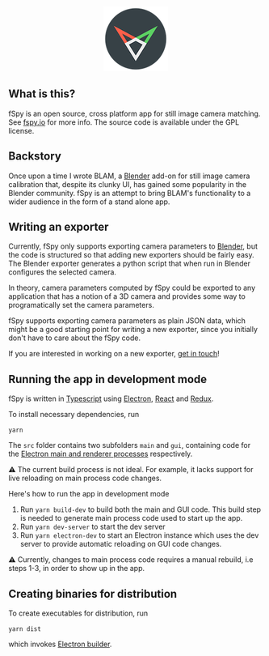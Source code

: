 <p align="center"><img src="logo.png"></p>


## What is this?

fSpy is an open source, cross platform app for still image camera matching. See [fspy.io](https://fspy.io) for more info. The source code is available under the GPL license.

## Backstory

Once upon a time I wrote BLAM, a [Blender](https://blender.org) add-on for still image camera calibration that, despite its clunky UI, has gained some popularity in the Blender community. fSpy is an attempt to bring BLAM's functionality to a wider audience in the form of a stand alone app.

## Writing an exporter


Currently, fSpy only supports exporting camera parameters to [Blender](https://blender.org), but the code is structured so that adding new exporters should be fairly easy. The Blender exporter generates a python script that when run in Blender configures the selected camera. 

In theory, camera parameters computed by fSpy could be exported to any application that has a notion of a 3D camera and provides some way to programatically set the camera parameters.

fSpy supports exporting camera parameters as plain JSON data, which might be a good starting point for writing a new exporter, since you initially don't have to care about the fSpy code. 

If you are interested in working on a new exporter, [get in touch](https://github.com/stuffmatic/fSpy/issues)! 

## Running the app in development mode

fSpy is written in [Typescript](https://www.typescriptlang.org) using [Electron](https://electronjs.org), [React](https://reactjs.org) and [Redux](https://redux.js.org).

To install necessary dependencies, run

```
yarn
```

The `src` folder contains two subfolders `main` and `gui`, containing code for the [Electron main and renderer processes](https://electronjs.org/docs/tutorial/application-architecture) respectively. 

⚠️ The current build process is not ideal. For example, it lacks support for live reloading on main process code changes.

Here's how to run the app in development mode

1. Run `yarn build-dev` to build both the main and GUI code. This build step is needed to generate main process code used to start up the app.
2. Run `yarn dev-server` to start the dev server
3. Run `yarn electron-dev` to start an Electron instance which uses the dev server to provide automatic reloading on GUI code changes.

⚠️ Currently, changes to main process code requires a manual rebuild, i.e steps 1-3, in order to show up in the app.

## Creating binaries for distribution 

To create executables for distribution, run

```
yarn dist
```

which invokes [Electron builder](https://github.com/electron-userland/electron-builder).